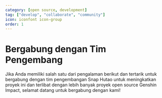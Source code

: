 ```yaml
---
category: [open source, development]
tag: ["develop", "collaborate", "community"]
icon: iconfont icon-group
order: 1
---
```


# Bergabung dengan Tim Pengembang

Jika Anda memiliki salah satu dari pengalaman berikut dan tertarik untuk bergabung dengan tim pengembangan Snap Hutao untuk meningkatkan proyek ini dan terlibat dengan lebih banyak proyek open source Genshin Impact, selamat datang untuk bergabung dengan kami!

<VPBanner
title="Pengembangan C# .NET"
content="Pengembangan server dan klien desktop"
logo="/images/202312/C_sharp.svg"
:actions='[
{
text: "Bergabung",
link:"http://qm.qq.com/cgi-bin/qm/qr?_wv=1027&k=XJPjE6ffuYPkZmXvujdP1ZDY2BqL8RDg&authKey=YHBYvW4KmPUpPjGwYwGduG7ZELhFIkd9QxLHuwBFmm4UvQH1ThWiv%2FKPgeckiqt4&noverify=0&group_code=982424236",
},
{
text: "Snap Hutao",
link: "https://github.com/DGP-Studio/Snap.Hutao",
type: "default",
},
{
text: "Snap Hutao Server",
link: "https://github.com/DGP-Studio/Snap.Hutao.Server",
type: "default",
},
]'
/>

<VPBanner
title="Pengembangan Front-end Web"
content="Situs web database Spiral Abyss dari Hutao API<br>Stack: Vue.js, TypeScript"
logo="/images/202312/Vue.js.svg"
:actions='[
{
text: "Bergabung",
link:"http://qm.qq.com/cgi-bin/qm/qr?_wv=1027&k=XJPjE6ffuYPkZmXvujdP1ZDY2BqL8RDg&authKey=YHBYvW4KmPUpPjGwYwGduG7ZELhFIkd9QxLHuwBFmm4UvQH1ThWiv%2FKPgeckiqt4&noverify=0&group_code=982424236",
},
{
text: "Hutao API Web",
link: "https://github.com/DGP-Studio/Hutao.API.Web",
type: "default",
},
]'
/>

<VPBanner
title="Pemeliharaan Dokumen"
content="Mengelola dokumen Snap Hutao<br>Persyaratan: familiar dengan sintaks Markdown dan konsep dasar pengembangan perangkat lunak"
logo="/images/202312/documents.svg"
:actions='[
{
text: "Bergabung",
link:"http://qm.qq.com/cgi-bin/qm/qr?_wv=1027&k=XJPjE6ffuYPkZmXvujdP1ZDY2BqL8RDg&authKey=YHBYvW4KmPUpPjGwYwGduG7ZELhFIkd9QxLHuwBFmm4UvQH1ThWiv%2FKPgeckiqt4&noverify=0&group_code=982424236",
},
{
text: "Dokumen Snap Hutao",
link: "https://github.com/DGP-Studio/Snap.Hutao.Docs",
type: "default",
},
]'
/>

<VPBanner
title="Pengeditan Video"
content="Pembuatan video promosi dan tutorial Snap Hutao"
logo="/images/202312/video-editing.svg"
:actions='[
{
text: "Bergabung",
link:"http://qm.qq.com/cgi-bin/qm/qr?_wv=1027&k=XJPjE6ffuYPkZmXvujdP1ZDY2BqL8RDg&authKey=YHBYvW4KmPUpPjGwYwGduG7ZELhFIkd9QxLHuwBFmm4UvQH1ThWiv%2FKPgeckiqt4&noverify=0&group_code=982424236",
},
]'
/>
